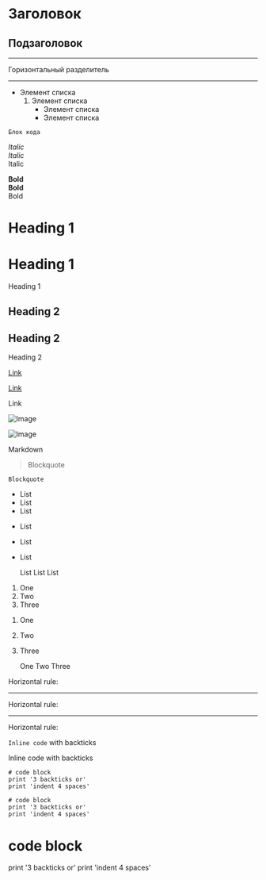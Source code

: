 # Заголовок

## Подзаголовок

***
Горизонтальный разделитель
***

* Элемент списка
  1) Элемент списка
      * Элемент списка
      * Элемент списка

```
Блок кода
```

*Italic* 	
_Italic_ 	
Italic

**Bold** 	
__Bold__ 	
Bold

# Heading 1 	

Heading 1
=

Heading 1


## Heading 2

Heading 2
--------- 

Heading 2

[Link](http://a.com) 	

[Link][1]

[1]:http://b.org 	

Link

![Image](https://commonmark.org/help/images/favicon.png) 	

![Image][1]

[1]:https://commonmark.org/help/images/favicon.png 	

Markdown


> Blockquote 	  	

    Blockquote

* List
* List
* List
	

- List
- List
- List
	

    List
    List
    List

1. One
2. Two
3. Three
	

1) One
2) Two
3) Three
	

    One
    Two
    Three

Horizontal rule:

--- 	

Horizontal rule:

*** 	

Horizontal rule:


`Inline code` with backticks 	  	

Inline code with backticks


```
# code block
print '3 backticks or'
print 'indent 4 spaces'
```

    # code block
    print '3 backticks or'
    print 'indent 4 spaces' 

	
# code block
print '3 backticks or'
print 'indent 4 spaces' 